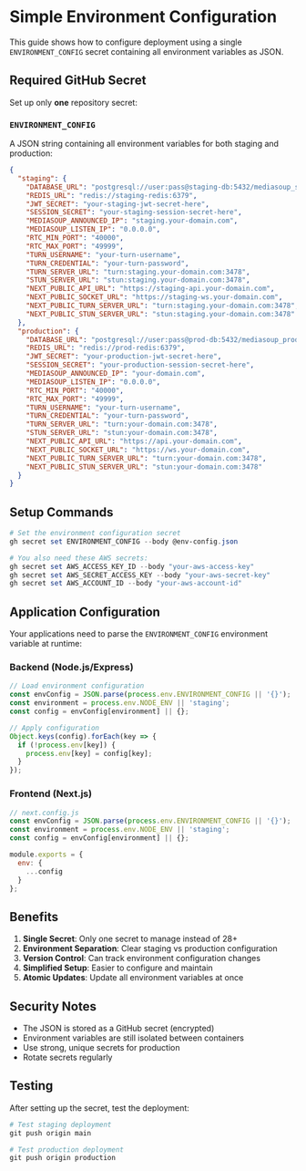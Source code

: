 # Simple Environment Configuration

This guide shows how to configure deployment using a single `ENVIRONMENT_CONFIG` secret containing all environment variables as JSON.

## Required GitHub Secret

Set up only **one** repository secret:

### `ENVIRONMENT_CONFIG`
A JSON string containing all environment variables for both staging and production:

```json
{
  "staging": {
    "DATABASE_URL": "postgresql://user:pass@staging-db:5432/mediasoup_staging",
    "REDIS_URL": "redis://staging-redis:6379",
    "JWT_SECRET": "your-staging-jwt-secret-here",
    "SESSION_SECRET": "your-staging-session-secret-here",
    "MEDIASOUP_ANNOUNCED_IP": "staging.your-domain.com",
    "MEDIASOUP_LISTEN_IP": "0.0.0.0",
    "RTC_MIN_PORT": "40000",
    "RTC_MAX_PORT": "49999",
    "TURN_USERNAME": "your-turn-username",
    "TURN_CREDENTIAL": "your-turn-password",
    "TURN_SERVER_URL": "turn:staging.your-domain.com:3478",
    "STUN_SERVER_URL": "stun:staging.your-domain.com:3478",
    "NEXT_PUBLIC_API_URL": "https://staging-api.your-domain.com",
    "NEXT_PUBLIC_SOCKET_URL": "https://staging-ws.your-domain.com",
    "NEXT_PUBLIC_TURN_SERVER_URL": "turn:staging.your-domain.com:3478",
    "NEXT_PUBLIC_STUN_SERVER_URL": "stun:staging.your-domain.com:3478"
  },
  "production": {
    "DATABASE_URL": "postgresql://user:pass@prod-db:5432/mediasoup_production",
    "REDIS_URL": "redis://prod-redis:6379",
    "JWT_SECRET": "your-production-jwt-secret-here",
    "SESSION_SECRET": "your-production-session-secret-here",
    "MEDIASOUP_ANNOUNCED_IP": "your-domain.com",
    "MEDIASOUP_LISTEN_IP": "0.0.0.0",
    "RTC_MIN_PORT": "40000",
    "RTC_MAX_PORT": "49999",
    "TURN_USERNAME": "your-turn-username",
    "TURN_CREDENTIAL": "your-turn-password",
    "TURN_SERVER_URL": "turn:your-domain.com:3478",
    "STUN_SERVER_URL": "stun:your-domain.com:3478",
    "NEXT_PUBLIC_API_URL": "https://api.your-domain.com",
    "NEXT_PUBLIC_SOCKET_URL": "https://ws.your-domain.com",
    "NEXT_PUBLIC_TURN_SERVER_URL": "turn:your-domain.com:3478",
    "NEXT_PUBLIC_STUN_SERVER_URL": "stun:your-domain.com:3478"
  }
}
```

## Setup Commands

```powershell
# Set the environment configuration secret
gh secret set ENVIRONMENT_CONFIG --body @env-config.json

# You also need these AWS secrets:
gh secret set AWS_ACCESS_KEY_ID --body "your-aws-access-key"
gh secret set AWS_SECRET_ACCESS_KEY --body "your-aws-secret-key"
gh secret set AWS_ACCOUNT_ID --body "your-aws-account-id"
```

## Application Configuration

Your applications need to parse the `ENVIRONMENT_CONFIG` environment variable at runtime:

### Backend (Node.js/Express)
```javascript
// Load environment configuration
const envConfig = JSON.parse(process.env.ENVIRONMENT_CONFIG || '{}');
const environment = process.env.NODE_ENV || 'staging';
const config = envConfig[environment] || {};

// Apply configuration
Object.keys(config).forEach(key => {
  if (!process.env[key]) {
    process.env[key] = config[key];
  }
});
```

### Frontend (Next.js)
```javascript
// next.config.js
const envConfig = JSON.parse(process.env.ENVIRONMENT_CONFIG || '{}');
const environment = process.env.NODE_ENV || 'staging';
const config = envConfig[environment] || {};

module.exports = {
  env: {
    ...config
  }
};
```

## Benefits

1. **Single Secret**: Only one secret to manage instead of 28+
2. **Environment Separation**: Clear staging vs production configuration
3. **Version Control**: Can track environment configuration changes
4. **Simplified Setup**: Easier to configure and maintain
5. **Atomic Updates**: Update all environment variables at once

## Security Notes

- The JSON is stored as a GitHub secret (encrypted)
- Environment variables are still isolated between containers
- Use strong, unique secrets for production
- Rotate secrets regularly

## Testing

After setting up the secret, test the deployment:

```powershell
# Test staging deployment
git push origin main

# Test production deployment  
git push origin production
```